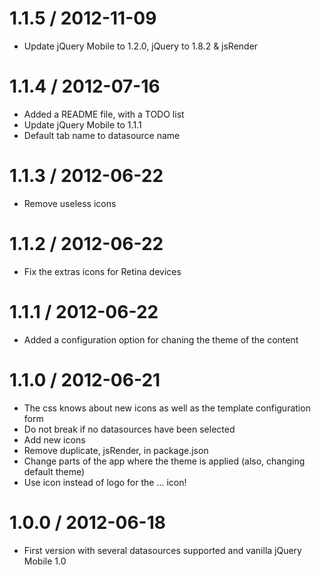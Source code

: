 
1.1.5 / 2012-11-09
==================

  * Update jQuery Mobile to 1.2.0, jQuery to 1.8.2 & jsRender

1.1.4 / 2012-07-16
==================

  * Added a README file, with a TODO list
  * Update jQuery Mobile to 1.1.1
  * Default tab name to datasource name

1.1.3 / 2012-06-22
==================

  * Remove useless icons

1.1.2 / 2012-06-22
==================

  * Fix the extras icons for Retina devices

1.1.1 / 2012-06-22
==================

  * Added a configuration option for chaning the theme of the content

1.1.0 / 2012-06-21
==================

  * The css knows about new icons as well as the template configuration form
  * Do not break if no datasources have been selected
  * Add new icons
  * Remove duplicate, jsRender, in package.json
  * Change parts of the app where the theme is applied (also, changing default theme)
  * Use icon instead of logo for the ... icon!

1.0.0 / 2012-06-18
==================

  * First version with several datasources supported and vanilla jQuery Mobile 1.0
